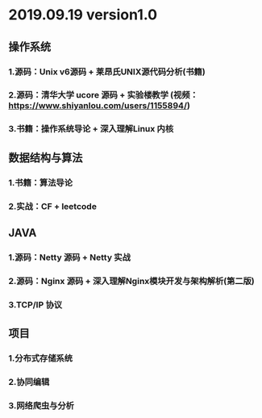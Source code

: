 # 2019.09.19 version1.0
## 操作系统
### 1.源码：Unix v6源码 + 莱昂氏UNIX源代码分析(书籍)
### 2.源码：清华大学 ucore 源码 + 实验楼教学 (视频：https://www.shiyanlou.com/users/1155894/)
### 3.书籍：操作系统导论 + 深入理解Linux 内核

## 数据结构与算法
### 1.书籍：算法导论
### 2.实战：CF + leetcode

## JAVA 
### 1.源码：Netty 源码 + Netty 实战
### 2.源码：Nginx 源码 + 深入理解Nginx模块开发与架构解析(第二版)
### 3.TCP/IP 协议

## 项目
### 1.分布式存储系统
### 2.协同编辑
### 3.网络爬虫与分析
